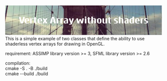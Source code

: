 ![alt text](image.png)
This is a simple example of two classes that define the ability to use shaderless vertex arrays for drawing in OpenGL.<br/>

requirement: ASSIMP library version >= 3, SFML library version >= 2.6<br/>

compilation:<br/>
cmake -S . -B ./build<br/>
cmake --build  ./build<br/>
